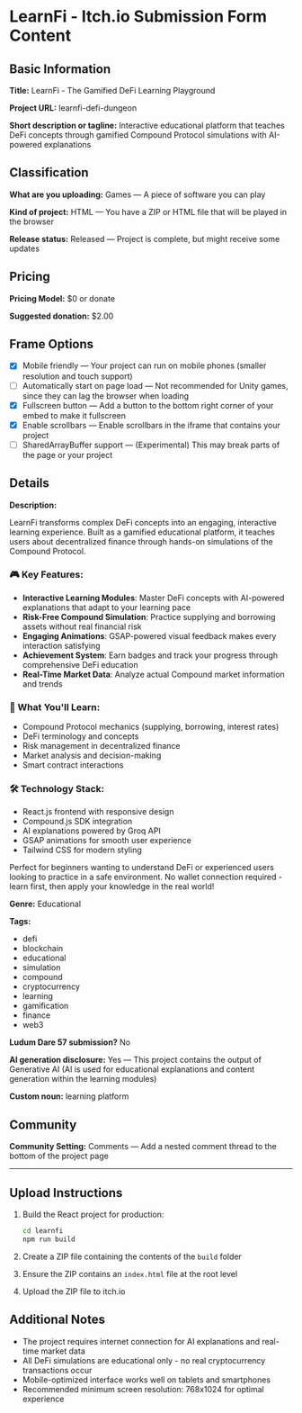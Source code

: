 # LearnFi - Itch.io Submission Form Content

## Basic Information

**Title:** LearnFi - The Gamified DeFi Learning Playground

**Project URL:** learnfi-defi-dungeon

**Short description or tagline:** 
Interactive educational platform that teaches DeFi concepts through gamified Compound Protocol simulations with AI-powered explanations

## Classification

**What are you uploading:** Games — A piece of software you can play

**Kind of project:** HTML — You have a ZIP or HTML file that will be played in the browser

**Release status:** Released — Project is complete, but might receive some updates

## Pricing

**Pricing Model:** $0 or donate

**Suggested donation:** $2.00

## Frame Options

- [x] Mobile friendly — Your project can run on mobile phones (smaller resolution and touch support)
- [ ] Automatically start on page load — Not recommended for Unity games, since they can lag the browser when loading
- [x] Fullscreen button — Add a button to the bottom right corner of your embed to make it fullscreen
- [x] Enable scrollbars — Enable scrollbars in the iframe that contains your project
- [ ] SharedArrayBuffer support — (Experimental) This may break parts of the page or your project

## Details

**Description:**

LearnFi transforms complex DeFi concepts into an engaging, interactive learning experience. Built as a gamified educational platform, it teaches users about decentralized finance through hands-on simulations of the Compound Protocol.

### 🎮 Key Features:
- **Interactive Learning Modules**: Master DeFi concepts with AI-powered explanations that adapt to your learning pace
- **Risk-Free Compound Simulation**: Practice supplying and borrowing assets without real financial risk
- **Engaging Animations**: GSAP-powered visual feedback makes every interaction satisfying
- **Achievement System**: Earn badges and track your progress through comprehensive DeFi education
- **Real-Time Market Data**: Analyze actual Compound market information and trends

### 🎯 What You'll Learn:
- Compound Protocol mechanics (supplying, borrowing, interest rates)
- DeFi terminology and concepts
- Risk management in decentralized finance
- Market analysis and decision-making
- Smart contract interactions

### 🛠️ Technology Stack:
- React.js frontend with responsive design
- Compound.js SDK integration
- AI explanations powered by Groq API
- GSAP animations for smooth user experience
- Tailwind CSS for modern styling

Perfect for beginners wanting to understand DeFi or experienced users looking to practice in a safe environment. No wallet connection required - learn first, then apply your knowledge in the real world!

**Genre:** Educational

**Tags:**
- defi
- blockchain
- educational
- simulation
- compound
- cryptocurrency
- learning
- gamification
- finance
- web3

**Ludum Dare 57 submission?** No

**AI generation disclosure:** Yes — This project contains the output of Generative AI
(AI is used for educational explanations and content generation within the learning modules)

**Custom noun:** learning platform

## Community

**Community Setting:** Comments — Add a nested comment thread to the bottom of the project page

---

## Upload Instructions

1. Build the React project for production:
   ```bash
   cd learnfi
   npm run build
   ```

2. Create a ZIP file containing the contents of the `build` folder
3. Ensure the ZIP contains an `index.html` file at the root level
4. Upload the ZIP file to itch.io

## Additional Notes

- The project requires internet connection for AI explanations and real-time market data
- All DeFi simulations are educational only - no real cryptocurrency transactions occur
- Mobile-optimized interface works well on tablets and smartphones
- Recommended minimum screen resolution: 768x1024 for optimal experience
